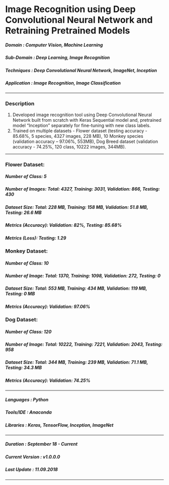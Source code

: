 # Image Recognition using Deep Convolutional Neural Network and Retraining Pretrained Models 	                                           
[comment]: # (*************************************************************************************************************************************)
##### Domain             : Computer Vision, Machine Learning
##### Sub-Domain         : Deep Learning, Image Recognition
##### Techniques         : Deep Convolutional Neural Network, ImageNet, Inception
##### Application        : Image Recognition, Image Classification
*************************************************************************************************************************************
### Description
1. Developed image recognition tool using Deep Convolutional Neural Network built from scratch with Keras Sequential model and, pretrained model “Inception” separately for fine-tuning with new class labels.
2. Trained on multiple datasets - Flower dataset (testing accuracy - 85.68%, 5 species, 4327 images, 228 MB), 10 Monkey species (validation accuracy – 97.06%, 553MB), Dog Breed dataset (validation accuracy - 74.25%, 120 class, 10222 images, 344MB).
*************************************************************************************************************************************
### Flower Dataset:
##### Number of Class: 5
##### Number of Images: Total: 4327, Training: 3031, Validation: 866, Testing: 430
##### Dataset Size: Total: 228 MB, Training: 158 MB, Validation: 51.8 MB, Testing: 26.6 MB
<!---
###### Number of Epochs: 8
###### Training Time (Approx.): 2 Hours
-->
##### Metrics (Accuracy): Validation: 82%, Testing: 85.68%
##### Metrics (Loss): Testing: 1.29

### Monkey Dataset:
##### Number of Class: 10
##### Number of Image: Total: 1370, Training: 1098, Validation: 272, Testing: 0

##### Dataset Size: Total: 553 MB, Training: 434 MB, Validation: 119 MB, Testing: 0 MB
<!---
###### Number of Epochs: 8
###### Training Time (Approx.): 2 Hours
-->
##### Metrics (Accuracy): Validation: 97.06%
<!---
##### Metrics (Loss): Testing: 1.29
-->


### Dog Dataset:
##### Number of Class: 120
##### Number of Image: Total: 10222, Training: 7221, Validation: 2043, Testing: 958
##### Dataset Size: Total: 344 MB, Training: 239 MB, Validation: 71.1 MB, Testing: 34.3 MB
<!---
###### Number of Epochs: 8
###### Training Time (Approx.): 2 Hours
-->
##### Metrics (Accuracy): Validation: 74.25%
<!---
#### Metrics (Loss): 
-->
*************************************************************************************************************************************
##### Languages   : Python
##### Tools/IDE   : Anaconda
##### Libraries   : Keras, TensorFlow, Inception, ImageNet
*************************************************************************************************************************************
##### Duration   : September 18 - Current
##### Current Version  : v1.0.0.0
##### Last Update      : 11.09.2018
*************************************************************************************************************************************

